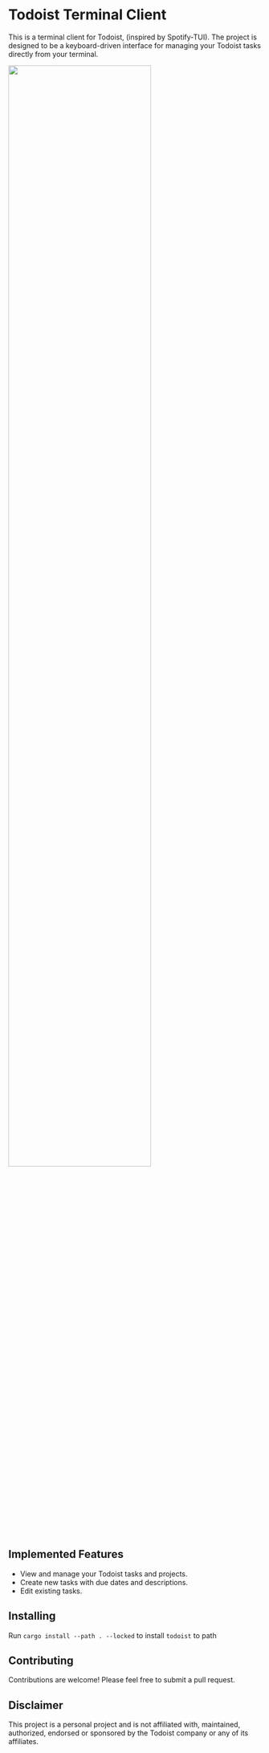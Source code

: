 # Todoist Terminal Client

This is a terminal client for Todoist, (inspired by Spotify-TUI). The project is designed to be a keyboard-driven interface for managing your Todoist tasks directly from your terminal.

  <img src="imgs/app.gif" width="75%">

## Implemented Features

- View and manage your Todoist tasks and projects.
- Create new tasks with due dates and descriptions.
- Edit existing tasks.

## Installing

Run `cargo install --path . --locked` to install `todoist` to path

## Contributing

Contributions are welcome! Please feel free to submit a pull request.

## Disclaimer

This project is a personal project and is not affiliated with, maintained, authorized, endorsed or sponsored by the Todoist company or any of its affiliates.
